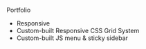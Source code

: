  Portfolio



* Responsive
* Custom-built Responsive CSS Grid System
* Custom-built JS menu & sticky sidebar








